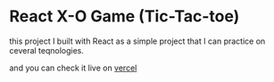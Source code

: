 
# React X-O Game (Tic-Tac-toe)

this project I built with React as a simple project that I can practice on ceveral teqnologies.

and you can check it live on [vercel](https://react-xo-game-ruby.vercel.app/)
